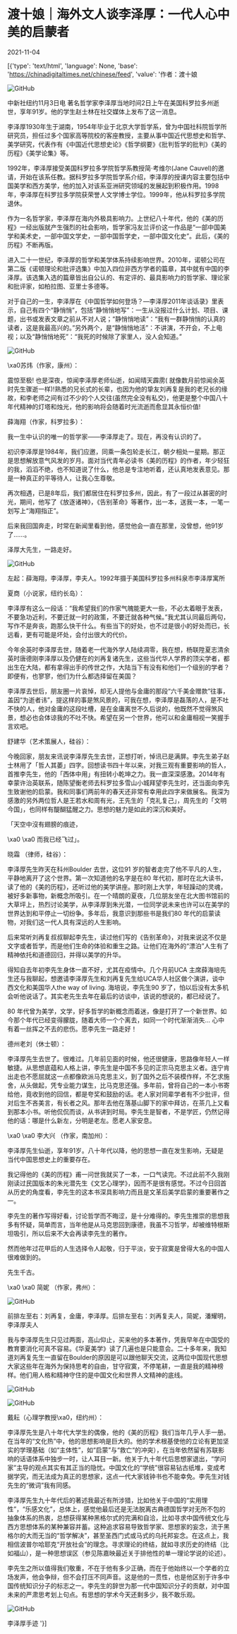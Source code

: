 # 渡十娘｜海外文人谈李泽厚：一代人心中美的启蒙者

2021-11-04

[{'type': 'text/html', 'language': None, 'base': 'https://chinadigitaltimes.net/chinese/feed', 'value': '作者：渡十娘

![GitHub](https://chinadigitaltimes.net/chinese/files/2021/11/post-672896-6183986d8673a.)



中新社纽约11月3日电 著名哲学家李泽厚当地时间2日上午在美国科罗拉多州逝世，享年91岁。他的学生赵士林在社交媒体上发布了这一消息。

李泽厚1930年生于湖南，1954年毕业于北京大学哲学系，曾为中国社科院哲学所研究员，担任过多个国家高等院校的客座教授，主要从事中国近代思想史和哲学、美学研究，代表作有《中国近代思想史论》《哲学纲要》《批判哲学的批判》《美的历程》《美学论集》等。

1992年，李泽厚接受美国科罗拉多学院哲学系教授简·考维尔(Jane Cauvel)的邀请，开始在该系任教。据科罗拉多学院哲学系介绍，李泽厚的授课内容主要包括中国美学和西方美学，他的加入对该系亚洲研究领域的发展起到积极作用。1998年，李泽厚在科罗拉多学院获荣誉人文学博士学位。1999年，他从科罗拉多学院退休。

作为一名哲学家，李泽厚在海内外极具影响力。上世纪八十年代，他的《美的历程》一经出版就产生强烈的社会影响，哲学家冯友兰评价这一作品是“一部中国美学和美术史，一部中国文学史，一部中国哲学史，一部中国文化史”。此后，《美的历程》不断再版。

进入二十一世纪，李泽厚的哲学和美学体系持续影响世界。2010年，诺顿公司在第二版《诺顿理论和批评选集》中加入四位非西方学者的篇章，其中就有中国的李泽厚。该选集入选的篇章皆出自公认的、有定评的、最具影响力的哲学家、理论家和批评家，如柏拉图、亚里士多德等。

对于自己的一生，李泽厚在《中国哲学如何登场？—李泽厚2011年谈话录》里表示，自己有四个“静悄悄”，包括“静悄悄地写”：一生从没报过什么计划、项目、课题，出书或发表文章之前从不对人说；“静悄悄地读”：“我有一群静悄悄的认真的读者，这是我最高兴的。”另外两个，是“静悄悄地活”：不讲演，不开会，不上电视；以及“静悄悄地死”：“我死的时候除了家里人，没人会知道。”



![GitHub](https://chinadigitaltimes.net/chinese/files/2021/11/post-672896-6183986d8cb35.)

\xa0苏炜（作家，康州）：

震惊至极! 也是深夜，惊闻李泽厚老师仙逝，如闻晴天霹雳( 就像数月前惊闻余英时先生骤逝一样)!熟悉的兄长式的长辈，也因为他的挚友刘再复是我的老兄长的缘故，和李老师之间有过不少的个人交往(虽然完全没有私交)，他更是整个中国八十年代精神的灯塔和烛光，他的影响将会随着时光流逝而愈显其永恒价值!

薛海翔（作家，科罗拉多）：

我一生中认识的唯一的哲学家——李泽厚走了。现在，再没有认识的了。

初识李泽厚是1984年，我们应邀，同乘一条包轮走长江，朝夕相处一星期。那正是思想解放意气风发的岁月。面对当代青年必读书《美的历程》的作者，年少轻狂的我，滔滔不绝，也不知道说了什么，他总是专注地听着，还认真地发表意见。那是一种真正的平等待人，让我心生尊敬。

再次相遇，已是8年后，我们都居住在科罗拉多州，因此，有了一段过从甚密的时光，期间，他写了《放逐诸神》，《告别革命》等著作，出一本，送我一本，一笔一划写上“海翔指正”。

后来我回国奔走，时常在新闻里看到他，感觉他会一直在那里，没曾想，他91岁了……。

泽厚大先生，一路走好。

![GitHub](https://chinadigitaltimes.net/chinese/files/2021/11/post-672896-6183986d95693.)

左起：薛海翔，李泽厚，李夫人。1992年摄于美国科罗拉多州科泉市李泽厚寓所

夏商（小说家，纽约长岛）：

李泽厚有这么一段话：“我希望我们的作家气魄能更大一些，不必太着眼于发表，不要急功近利，不要迁就一时的政策，不要迁就各种气候。”我尤其认同最后两句，写作不是奔丧，跑那么快干什么。有些当下的好处，也不过是很小的好处而已，长远看，更有可能是坏处，会付出很大的代价。

今年余英时李泽厚去世，随着老一代海外学人陆续凋零，我在想，杨联陞夏志清余英时唐德刚李泽厚以及仍健在的刘再复诸先生，这些当代华人学界的顶尖学者，都出生在大陆，都有拿得出手的传世之作，大陆当下有没有和他们一个级别的学者？即便有，也寥寥，他们为什么都选择留在美国？

李泽厚去世后，朋友圈一片哀悼，却无人提他与金庸的那段“六千美金赠款”往事，盖因“为逝者讳”，提这样的事是煞风景的，可我在想，李泽厚是磊落的人，是不吐不快的人，他对金庸的这段吐槽，是在金庸离世不久后说的，他既然不觉得煞风景，想必也会体谅我的不吐不快。希望在另一个世界，他可以和金庸相视一笑握手言欢吧。

舒建华（艺术策展人，硅谷）：

今晚回家，朋友来讯说李泽厚先生去世，正想打听，悼讯已是满屏。李先生弟子赵士林用了「哲人其萎」四字。回想读书四十年以来，对我三观有重要影响的哲人，首推李先生，他的「西体中用」有扭转小乾坤之力。我一直深深感激。2014年有幸蒙许治英联系，随陈望衡老师去科罗拉多雪山小城拜望李先生时，还当面向李先生致谢他的启蒙。我和同事们两前年的春天还非常有幸用此四字来做展名。我深为感激的另外两位哲人是王若水和周有光，王先生的「克礼复己」，周先生的「文明今国」，也同样有醍醐猛醒之力。思想的魅力是如此的深沉和美好。

「天空中沒有翅膀的痕迹，

\xa0 \xa0 而我已经飞过」。

晓霜 （律师，硅谷）：

李泽厚先生昨天在科州Boulder 去世，这位91 岁的智者走完了他不平凡的人生，平静地离开了这个世界。第一次知道他的名字是在80 年代初，那时在北大读书，读了他的《美的历程》，还听过他的美学讲座。那时刚上大学，年轻躁动的灵魂，被好多新事物，新概念所吸引。在一个晴朗的夏夜，几位朋友坐在北大图书馆前的大草坪上，热烈讨论美学，从李泽厚到朱光潜，一位同学说未来也许可以在美学的世界达到和平停止一切纷争。多年后，我意识到那些书是我们80 年代的启蒙读物，对我们这一代人具有深远的人生影响。

后来常听刘再复叔叔聊起李先生，读过他们写的《告别革命》，对我来说这不仅是文字或者哲学，而是他们生命的体验和重生之路。让他们在海外的“漂泊”人生有了精神依托和道德回归，并得以美学的升华。

得知自去年初李先生身体一直不好，尤其在疫情中。几个月前UCA 主席薛海培先生还与我聊起，想邀请李泽厚先生和刘再复先生给UCA华人社区做个演讲，谈中西文化和美国华人the way of living. 海培说，李先生90 岁了，怕以后没有太多机会听他说话了。其实老先生去年在最后的访谈中，该说的想说的，都已经说了。

80 年代曾为美学，文学，好多哲学的新概念而着迷，像是打开了一个新世界。如今那个年代已经变得朦胧，随着大师一个个离去，如同一个时代渐渐消失… 心中有着一丝挥之不去的悲伤。愿李先生一路走好！

德州老刘（休士顿）：

李泽厚先生去世了。很难过。几年前见面的时候，他还很健康，思路像年轻人一样敏捷。从思想底蕴和人格上讲，李先生是中国不多见的正宗马克思主义者。连宁肯出走也不愿屈就这一点都像欧派马克思主义，到了国外之后不装模作样，不乞求施舍，从头做起，凭专业能力谋生，比马克思还强。多年前，曾将自己的一本小书寄给他，竟收到他的回信，都是夸奖和鼓励的话。老人家对同辈学者有不少批评，但对后生不吝美言，有长者之风。那年去他在落基山脚下的家中拜访，在茶几上又看到那本小书。听他侃侃而谈，从书讲到时局。李先生是智者，不是学匠，仍然记得他的话：哪是什么新左，分明是老左。愿老人家安息。

\xa0 \xa0 李大兴 （作家，南加州）：

李泽厚先生仙逝，享年91岁。八十年代以降，他的思想一直在发生影响，无疑是当代中国思想史上的重要存在。

我记得他的《美的历程》甫一问世我就买了一本，一口气读完。不过此前不久我刚刚读过民国版本的朱光潜先生《文艺心理学》，因而不是很有感觉。不过今日回首从历史的角度看，李先生的这本书深具影响力而且是文革后美学启蒙的重要著作之一。

李先生的著作写得好看，讨论哲学而不晦涩，是十分难得的。李先生推崇的思想我多有怀疑，简单而言，当年他是从马克思回到康德，我虽不习哲学，却被维特根斯坦吸引，所以后来不大会再读李先生的著作。

然而他年过花甲后的人生选择令人起敬，归于平淡，安于寂寞是曾得大名的中国人很难做到的。

先生千古。

\xa0 \xa0 简妮 （作家，弗州）：

![GitHub](https://chinadigitaltimes.net/chinese/files/2021/11/post-672896-6183986d9c8bc.)

前排左至右：刘再复，金庸，李泽厚。后排左至右：刘再复夫人，简妮，潘耀明，李泽厚夫人

我与李泽厚先生只见过两面，高山仰止，买来他的多本著作，凭我早年在中国受的教育要消化可真不容易。《华夏美学》读了几遍也是只能意会。二十多年来，我知道刘再复先生一直留在Boulder的原因是可以跟他聊天交流，这两位中国现代思想大家这些年在海外为保持思考的自由，甘守寂寞，不停笔耕，一直是我的精神榜样。他们用人格和精神守住的是中国文化和世界人文精神的底线。

![GitHub](https://chinadigitaltimes.net/chinese/files/2021/11/post-672896-6183986da80be.)

![GitHub](https://chinadigitaltimes.net/chinese/files/2021/11/post-672896-6183986dbb4d7.)

戴耘（心理学教授\xa0，纽约州）：

李泽厚先生是八十年代大学生的偶像，他的《美的历程》我们当年几乎人手一册。在当年的“文化热”中，他的思想影响是巨大的。他的学术根基使他的立论有更加坚实的学理基础（如“主体性”，如“启蒙”与“救亡“的冲突），在当年依然留有苏联影响的话语体系中独步一时，让人耳目一新。他关于九十年代后思想家退出，“学问家”主导的观点其实有其正当的隐忧。中国文化的“学统”很容易钻古纸堆，变成考据学究，而无法成为真正的思想家，这点一代大家钱钟书也不能幸免。李先生对钱先生的“微词”我有同感。

李泽厚先生九十年代后的著述我最近有所涉猎，比如他关于中国的“实用理性”，“乐感文化”，总体上，感觉他最后还是无法脱离古典德国哲学对无所不包的抽象体系的热衷，总想获得某种黑格尔式的完满和自洽，比如寻求中国传统文化与西方思想体系的某种兼容并蓄。这种追求容易导致哲学家、思想家的妄念，流于黑格尔的大而无当的“哲学解决”，甚至圣西门式或马式的乌托邦妄念。在这点上，我相信波普尔哈耶克“开放社会”的理念。寻求理论的终结，就如寻求历史的终结（比如福山），是一种思想误区（参见陈嘉映最近关于排他性的单一理论学说的论述）。

李先生之所以值得我们敬重，不在于他有多少正确，而在于他始终以一个学者的立场发声，他会争辩，但不会打压不同声音。这是他的一贯性，也是他区别于许多中国传统知识分子的标志之一。李先生的辞世为那一代中国知识分子的贡献，对中国未来的严肃思考划上句点。有思想的学术今天还剩多少，我不敢乐观。

![GitHub](https://chinadigitaltimes.net/chinese/files/2021/11/post-672896-6183986dc4f50.)

 李泽厚手迹 '}]